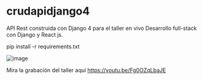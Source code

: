 # crudapidjango4

API Rest construida con Django 4 para el taller en vivo Desarrollo full-stack con Django y React js.

pip install -r requirements.txt

![image](https://user-images.githubusercontent.com/95874195/232904986-7e3b1c4f-764c-4923-92ae-732f403fea1b.png)

Mira la grabación del taller aquí https://youtu.be/Fg0OZqLbaJE
